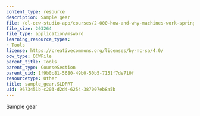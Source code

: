 ```yaml
---
content_type: resource
description: Sample gear
file: /ol-ocw-studio-app/courses/2-000-how-and-why-machines-work-spring-2002/9673451bc203d2d46254387007eb8a5b_sample_gear.SLDPRT
file_size: 203264
file_type: application/msword
learning_resource_types:
- Tools
license: https://creativecommons.org/licenses/by-nc-sa/4.0/
ocw_type: OCWFile
parent_title: Tools
parent_type: CourseSection
parent_uid: 1f9b0c81-5680-49b0-50b5-7151f7de710f
resourcetype: Other
title: sample_gear.SLDPRT
uid: 9673451b-c203-d2d4-6254-387007eb8a5b
---
```

Sample gear
